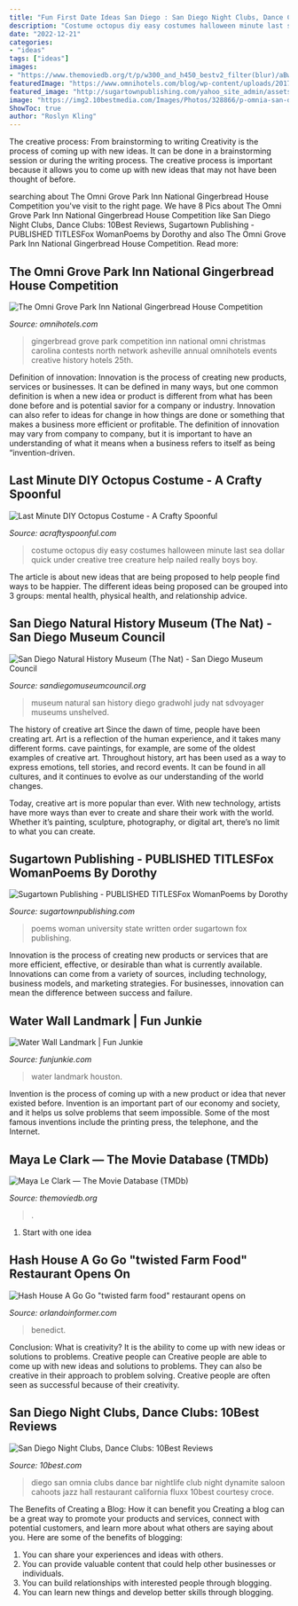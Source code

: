 ```yaml
---
title: "Fun First Date Ideas San Diego : San Diego Night Clubs, Dance Clubs: 10best Reviews"
description: "Costume octopus diy easy costumes halloween minute last sea dollar quick under creative tree creature help nailed really boys boy"
date: "2022-12-21"
categories:
- "ideas"
tags: ["ideas"]
images:
- "https://www.themoviedb.org/t/p/w300_and_h450_bestv2_filter(blur)/aBwdYfYn0ICP2LgY9hK6HjxzoN2.jpg"
featuredImage: "https://www.omnihotels.com/blog/wp-content/uploads/2017/12/gpirst-omni-grove-park-inn-gingerbread-hero-logo.jpg"
featured_image: "http://sugartownpublishing.com/yahoo_site_admin/assets/images/full_cover_small.45135712_std.jpg"
image: "https://img2.10bestmedia.com/Images/Photos/328866/p-omnia-san-diego_54_990x660.jpg"
ShowToc: true
author: "Roslyn Kling"
---
```



The creative process: From brainstorming to writing
Creativity is the process of coming up with new ideas. It can be done in a brainstorming session or during the writing process. The creative process is important because it allows you to come up with new ideas that may not have been thought of before.

	

		
searching about The Omni Grove Park Inn National Gingerbread House Competition you've visit to the right page. We have 8 Pics about The Omni Grove Park Inn National Gingerbread House Competition like San Diego Night Clubs, Dance Clubs: 10Best Reviews, Sugartown Publishing - PUBLISHED TITLESFox WomanPoems by Dorothy and also The Omni Grove Park Inn National Gingerbread House Competition. Read more:
		
    
## The Omni Grove Park Inn National Gingerbread House Competition

<img loading=lazy src="https://www.omnihotels.com/blog/wp-content/uploads/2017/12/gpirst-omni-grove-park-inn-gingerbread-hero-logo.jpg" onerror="this.onerror=null;this.src='https://tse1.mm.bing.net/th?id=OIP.TzEF5zseQxyoVEHszoY2NwHaEL&amp;pid=15.1';" alt="The Omni Grove Park Inn National Gingerbread House Competition">

_Source: omnihotels.com_

>gingerbread grove park competition inn national omni christmas carolina contests north network asheville annual omnihotels events creative history hotels 25th. 

	

Definition of innovation:
Innovation is the process of creating new products, services or businesses. It can be defined in many ways, but one common definition is when a new idea or product is different from what has been done before and is potential savior for a company or industry. Innovation can also refer to ideas for change in how things are done or something that makes a business more efficient or profitable. The definition of innovation may vary from company to company, but it is important to have an understanding of what it means when a business refers to itself as being “invention-driven.

    
## Last Minute DIY Octopus Costume - A Crafty Spoonful

<img loading=lazy src="https://acraftyspoonful.com/wp-content/uploads/2017/02/DIY-Octopus-Costume-a-quick-and-easy-costume-you-can-make-for-as-little-as-5-with-the-help-of-Dollar-Tree.jpg" onerror="this.onerror=null;this.src='https://tse4.mm.bing.net/th?id=OIP.zFRv16LWHNx9LFZGCGjgtgHaLL&amp;pid=15.1';" alt="Last Minute DIY Octopus Costume - A Crafty Spoonful">

_Source: acraftyspoonful.com_

>costume octopus diy easy costumes halloween minute last sea dollar quick under creative tree creature help nailed really boys boy. 

	

The article is about new ideas that are being proposed to help people find ways to be happier. The different ideas being proposed can be grouped into 3 groups: mental health, physical health, and relationship advice.

    
## San Diego Natural History Museum (The Nat) - San Diego Museum Council

<img loading=lazy src="https://sandiegomuseumcouncil.org/wp-content/uploads/2018/04/Unshelved-28.jpg" onerror="this.onerror=null;this.src='https://tse3.mm.bing.net/th?id=OIP.eU0Vlo-Sh_p0aRwHXwwfWAHaFZ&amp;pid=15.1';" alt="San Diego Natural History Museum (The Nat) - San Diego Museum Council">

_Source: sandiegomuseumcouncil.org_

>museum natural san history diego gradwohl judy nat sdvoyager museums unshelved. 

	

The history of creative art
Since the dawn of time, people have been creating art. Art is a reflection of the human experience, and it takes many different forms. cave paintings, for example, are some of the oldest examples of creative art.
Throughout history, art has been used as a way to express emotions, tell stories, and record events. It can be found in all cultures, and it continues to evolve as our understanding of the world changes.

 Today, creative art is more popular than ever. With new technology, artists have more ways than ever to create and share their work with the world. Whether it’s painting, sculpture, photography, or digital art, there’s no limit to what you can create.

    
## Sugartown Publishing - PUBLISHED TITLESFox WomanPoems By Dorothy

<img loading=lazy src="http://sugartownpublishing.com/yahoo_site_admin/assets/images/full_cover_small.45135712_std.jpg" onerror="this.onerror=null;this.src='https://tse2.mm.bing.net/th?id=OIP.4Uifz-DbHvlVAHUy0ZWppQAAAA&amp;pid=15.1';" alt="Sugartown Publishing - PUBLISHED TITLESFox WomanPoems by Dorothy">

_Source: sugartownpublishing.com_

>poems woman university state written order sugartown fox publishing. 

	

Innovation is the process of creating new products or services that are more efficient, effective, or desirable than what is currently available. Innovations can come from a variety of sources, including technology, business models, and marketing strategies. For businesses, innovation can mean the difference between success and failure.

    
## Water Wall Landmark | Fun Junkie

<img loading=lazy src="https://funjunkie.com/wp-content/uploads/2012/08/waterwall_3.jpg" onerror="this.onerror=null;this.src='https://tse1.mm.bing.net/th?id=OIP.ak3W0tVxyvD_k8vCEKA9ZwHaFj&amp;pid=15.1';" alt="Water Wall Landmark | Fun Junkie">

_Source: funjunkie.com_

>water landmark houston. 

	

Invention is the process of coming up with a new product or idea that never existed before. Invention is an important part of our economy and society, and it helps us solve problems that seem impossible. Some of the most famous inventions include the printing press, the telephone, and the Internet.

    
## Maya Le Clark — The Movie Database (TMDb)

<img loading=lazy src="https://www.themoviedb.org/t/p/w300_and_h450_bestv2_filter(blur)/aBwdYfYn0ICP2LgY9hK6HjxzoN2.jpg" onerror="this.onerror=null;this.src='https://tse2.mm.bing.net/th?id=OIP.SCRSR17V41ydwh3on9SlaQAAAA&amp;pid=15.1';" alt="Maya Le Clark — The Movie Database (TMDb)">

_Source: themoviedb.org_

>. 

	

 1. Start with one idea

    
## Hash House A Go Go &quot;twisted Farm Food&quot; Restaurant Opens On

<img loading=lazy src="https://orlandoinformer.com/wp-content/uploads/2013/04/hash-house-a-go-go-orlando-3-oi.jpg" onerror="this.onerror=null;this.src='https://tse4.mm.bing.net/th?id=OIP.5zmNzMR0bUDNS3Yg6mDzZwHaLH&amp;pid=15.1';" alt="Hash House A Go Go &quot;twisted farm food&quot; restaurant opens on">

_Source: orlandoinformer.com_

>benedict. 

	

Conclusion: What is creativity? It is the ability to come up with new ideas or solutions to problems. Creative people can
Creative people are able to come up with new ideas and solutions to problems. They can also be creative in their approach to problem solving. Creative people are often seen as successful because of their creativity.

    
## San Diego Night Clubs, Dance Clubs: 10Best Reviews

<img loading=lazy src="https://img2.10bestmedia.com/Images/Photos/328866/p-omnia-san-diego_54_990x660.jpg" onerror="this.onerror=null;this.src='https://tse1.mm.bing.net/th?id=OIP.OH-pLaPJnW-3yBUomKzo9wHaE8&amp;pid=15.1';" alt="San Diego Night Clubs, Dance Clubs: 10Best Reviews">

_Source: 10best.com_

>diego san omnia clubs dance bar nightlife club night dynamite saloon cahoots jazz hall restaurant california fluxx 10best courtesy croce. 

	

The Benefits of Creating a Blog: How it can benefit you
Creating a blog can be a great way to promote your products and services, connect with potential customers, and learn more about what others are saying about you. Here are some of the benefits of blogging:
1. You can share your experiences and ideas with others.
2. You can provide valuable content that could help other businesses or individuals.
3. You can build relationships with interested people through blogging.
4. You can learn new things and develop better skills through blogging.

